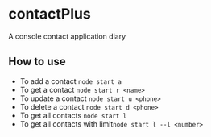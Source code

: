 # contactPlus
A console contact application diary

## How to use 
- To add a contact `node start a`
- To get a contact `node start r <name>`
- To update a contact `node start u <phone>`
- To delete a contact `node start d <phone>`
- To get all contacts `node start l`
- To get all contacts  with limit`node start l --l <number>`




